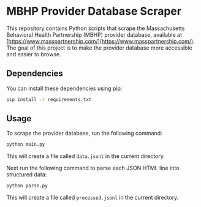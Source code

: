 # MBHP Provider Database Scraper

This repository contains Python scripts that scrape the Massachusetts Behavioral Health Partnership (MBHP) provider database, available at [https://www.masspartnership.com/](https://www.masspartnership.com/). The goal of this project is to make the provider database more accessible and easier to browse.

## Dependencies

You can install these dependencies using pip:

```bash
pip install -r requirements.txt
```

## Usage

To scrape the provider database, run the following command:

```bash
python main.py
```

This will create a file called `data.jsonl` in the current directory.

Next run the following command to parse each JSON HTML line into structured data:

```bash
python parse.py
```

This will create a file called `processed.jsonl` in the current directory.
